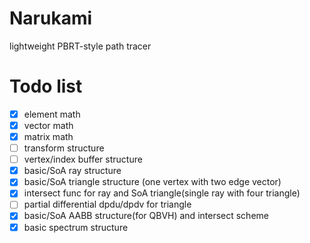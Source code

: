 # Narukami
lightweight PBRT-style path tracer

# Todo list
 - [x] element math 
 - [x] vector math
 - [x] matrix math
 - [ ] transform structure
 - [ ] vertex/index buffer structure
 - [x] basic/SoA ray structure
 - [x] basic/SoA triangle structure (one vertex with two edge vector)
 - [x] intersect func for ray and SoA triangle(single ray with four triangle)
 - [ ] partial differential dpdu/dpdv for triangle
 - [x] basic/SoA AABB structure(for QBVH) and intersect scheme
 - [x] basic spectrum structure
